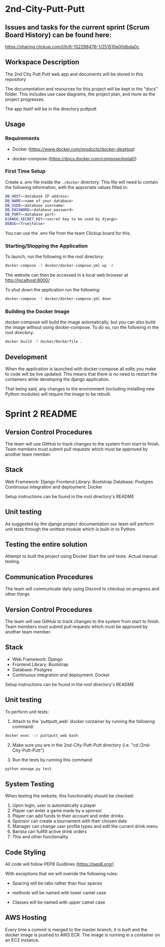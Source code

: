 # 2nd-City-Putt-Putt

## Issues and tasks for the current sprint (Scrum Board History) can be found here:
https://sharing.clickup.com/l/h/6-132298476-1/251510e00dbda0c

## Workspace Description
The 2nd City Putt Putt web app and documents will be stored in this repository

The documentation and resources for this project will be kept in the "docs" folder. This includes use case diagrams, the project plan, and more as the project progresses.

The app itself will be in the directory puttputt

## Usage

### Requirements

- Docker (<https://www.docker.com/products/docker-desktop>)

- docker-compose (<https://docs.docker.com/compose/install/>)

### First Time Setup

Create a .env file inside the `./docker` directory. This file will need
to contain the following information, with the approriate values filled
in:

```bash
DB_HOST=<database IP address>
DB_NAME=<name of your database>
DB_USER=<database username>
DB_PASSWORD=<database password>
DB_PORT=<database port>
DJANGO_SECRET_KEY=<secret key to be used by django>
DEBUG=<True|False>
```

You can use the .env file from the team Clickup board for this.

### Starting/Stopping the Application

To launch, run the following in the root directory:

```bash
docker-compose -f docker/docker-compose.yml up -d
```

The website can then be accessed in a local web browser at
<http://localhost:8000/>

To shut down the application run the following:

```bash
docker-compose -f docker/docker-compose.yml down
```

### Building the Docker Image

docker-compose will build the image automatically, but you can also
build the image without using docker-compose. To do so, run the
following in the root directory:

```bash
docker build -f docker/Dockerfile .
```

## Development

When the application is launched with docker-compose all edits you make
to code will be live updated. This means that there is no need to
restart the containers while developing the django application.

That being said, any changes to the environment (including installing
new Python modules) will require the image to be rebuilt.

# Sprint 2 README

## Version Control Procedures
The team will use GitHub to track changes to the system from start to finish. Team members must submit pull requests which must be approved by another team member. 

## Stack
Web Framework: Django
Frontend Library: Bootstrap
Database: Postgres
Continuous integration and deployment: Docker

Setup instructions can be found in the root directory's README

## Unit testing
As suggested by the django project documentation our team will perform unit tests through the unittest module which is built-in to Python.

## Testing the entire solution
Attempt to built the project using Docker
Start the unit tests. 
Actual manual testing.

## Communication Procedures
The team will communicate daily using Discord to checkup on progress and other things

## Version Control Procedures
The team will use GitHub to track changes to the system from start to finish. Team members must submit pull requests which must be approved by another team member. 

## Stack
- Web Framework: Django
- Frontend Library: Bootstrap
- Database: Postgres
- Continuous integration and deployment: Docker

Setup instructions can be found in the root directory's README

## Unit testing
To perform unit tests:

1. Attach to the 'puttputt_web' docker container by running the following command:

```bash
docker exec -it puttputt_web bash
```

2. Make sure you are in the 2nd-City-Putt-Putt directory (i.e. "cd <path to directory>/2nd-City-Putt-Putt")

3. Run the tests by running this command:

```bash
python manage.py test
```

## System Testing
When testing the website, this functionality should be checked:
1. Upon login, user is automatically a player
2. Player can enter a game made by a sponsor
3. Player can add funds to their account and order drinks
4. Sponsor can create a tournament with their chosen date
5. Manager can change user profile types and edit the current drink menu
6. Barista can fullfill active drink orders
7. This and other functionality


## Code Styling

All code will follow PEP8 Guidlines (<https://pep8.org/>)

With exceptions that we will overide the following rules:

- Spacing will be tabs rather than four spaces

- methods will be named with lower camel case

- Classes will be named with upper camel case

## AWS Hosting
  
Every time a commit is merged to the master branch, it is built and the docker image is pushed to AWS ECR.
The image is running in a container on an EC2 instance.
